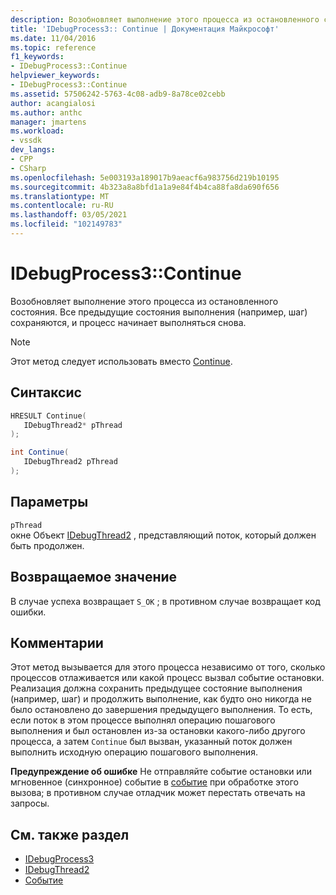 ```yaml
---
description: Возобновляет выполнение этого процесса из остановленного состояния. Все предыдущие состояния выполнения (например, шаг) сохраняются, и процесс начинает выполняться снова.
title: 'IDebugProcess3:: Continue | Документация Майкрософт'
ms.date: 11/04/2016
ms.topic: reference
f1_keywords:
- IDebugProcess3::Continue
helpviewer_keywords:
- IDebugProcess3::Continue
ms.assetid: 57506242-5763-4c08-adb9-8a78ce02cebb
author: acangialosi
ms.author: anthc
manager: jmartens
ms.workload:
- vssdk
dev_langs:
- CPP
- CSharp
ms.openlocfilehash: 5e003193a189017b9aeacf6a983756d219b10195
ms.sourcegitcommit: 4b323a8a8bfd1a1a9e84f4b4ca88fa8da690f656
ms.translationtype: MT
ms.contentlocale: ru-RU
ms.lasthandoff: 03/05/2021
ms.locfileid: "102149783"
---
```

# <a name="idebugprocess3continue"></a>IDebugProcess3::Continue
Возобновляет выполнение этого процесса из остановленного состояния. Все предыдущие состояния выполнения (например, шаг) сохраняются, и процесс начинает выполняться снова.

> [!NOTE]
> Этот метод следует использовать вместо [Continue](../../../extensibility/debugger/reference/idebugprogram2-continue.md).

## <a name="syntax"></a>Синтаксис

```cpp
HRESULT Continue(
   IDebugThread2* pThread
);
```

```csharp
int Continue(
   IDebugThread2 pThread
);
```

## <a name="parameters"></a>Параметры
`pThread`\
окне Объект [IDebugThread2](../../../extensibility/debugger/reference/idebugthread2.md) , представляющий поток, который должен быть продолжен.

## <a name="return-value"></a>Возвращаемое значение
 В случае успеха возвращает `S_OK` ; в противном случае возвращает код ошибки.

## <a name="remarks"></a>Комментарии
 Этот метод вызывается для этого процесса независимо от того, сколько процессов отлаживается или какой процесс вызвал событие остановки. Реализация должна сохранить предыдущее состояние выполнения (например, шаг) и продолжить выполнение, как будто оно никогда не было остановлено до завершения предыдущего выполнения. То есть, если поток в этом процессе выполнял операцию пошагового выполнения и был остановлен из-за остановки какого-либо другого процесса, а затем `Continue` был вызван, указанный поток должен выполнить исходную операцию пошагового выполнения.

 **Предупреждение об ошибке** Не отправляйте событие остановки или мгновенное (синхронное) событие в [событие](../../../extensibility/debugger/reference/idebugeventcallback2-event.md) при обработке этого вызова; в противном случае отладчик может перестать отвечать на запросы.

## <a name="see-also"></a>См. также раздел
- [IDebugProcess3](../../../extensibility/debugger/reference/idebugprocess3.md)
- [IDebugThread2](../../../extensibility/debugger/reference/idebugthread2.md)
- [Событие](../../../extensibility/debugger/reference/idebugeventcallback2-event.md)
